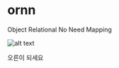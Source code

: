 # ornn

Object Relational No Need Mapping

![alt text](https://github.com/gokch/ornn/blob/main/ornn.jpg?raw=true)

오른이 되세요

